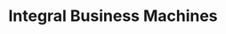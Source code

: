 ---
title: "Integral Business Machines"
url: /davao-city/integral-business-machines/
shop: hardware
---